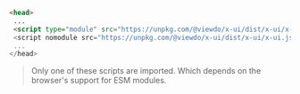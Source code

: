  ````html
<head>
  ...
  <script type="module" src="https://unpkg.com/@viewdo/x-ui/dist/x-ui/x-ui.esm.js">
  <script nomodule src="https://unpkg.com/@viewdo/x-ui/dist/x-ui/x-ui.js">
  ...
</head>
````

> Only one of these scripts are imported. Which depends on the browser's support for ESM modules.